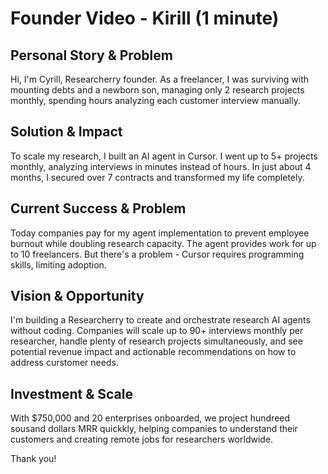 # Founder Video  - Kirill (1 minute)

## Personal Story & Problem
Hi, I'm Cyrill, Researcherry founder. As a freelancer, I was surviving with mounting debts and a newborn son, managing only 2 research projects monthly, spending hours analyzing each customer interview manually. 

## Solution & Impact
To scale my research, I built an AI agent in Cursor. I went up to 5+ projects monthly, analyzing interviews in minutes instead of hours. In just about 4 months, I secured over 7 contracts and transformed my life completely.

## Current Success & Problem
Today companies pay for my agent implementation to prevent employee burnout while doubling research capacity. The agent provides work for up to 10 freelancers. But there's a problem - Cursor requires programming skills, limiting adoption. 

## Vision & Opportunity  
I'm building a Researcherry to create and orchestrate research AI agents without coding. Companies will scale up to 90+  interviews monthly per researcher, handle plenty of research projects simultaneously, and see potential revenue impact and actionable recommendations on how to address curstomer needs.

## Investment & Scale
With $750,000 and 20 enterprises onboarded, we project hundreed sousand dollars MRR quickkly, helping companies to understand their customers and creating remote jobs for researchers worldwide.

Thank you!